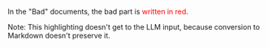In the "Bad" documents, the bad part is <span style="color:red">written in red</span>.

Note: This highlighting doesn't get to the LLM input, because conversion to Markdown doesn't preserve it.
